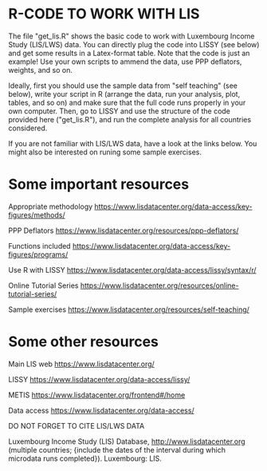 # R-CODE TO WORK WITH LIS 

The file "get_lis.R" shows the basic code to work with Luxembourg Income Study (LIS/LWS) data. You can directly plug the code into LISSY (see below) and get some results in a Latex-format table. Note that the code is just an example! Use your own scripts to ammend the data, use PPP deflators, weights, and so on. 

Ideally, first you should use the sample data from "self teaching" (see below), write your script in R (arrange the data, run your analysis, plot, tables, and so on) and make sure that the full code runs properly in your own computer. Then, go to LISSY and use the structure of the code provided here ("get_lis.R"), and run the complete analysis for all countries considered.

If you are not familiar with LIS/LWS data, have a look at the links below. You might also be interested on runing some sample exercises. 

# Some important resources

Appropriate methodology
https://www.lisdatacenter.org/data-access/key-figures/methods/

PPP Deflators
https://www.lisdatacenter.org/resources/ppp-deflators/

Functions included
https://www.lisdatacenter.org/data-access/key-figures/programs/

Use R with LISSY
https://www.lisdatacenter.org/data-access/lissy/syntax/r/

Online Tutorial Series
https://www.lisdatacenter.org/resources/online-tutorial-series/

Sample exercises
https://www.lisdatacenter.org/resources/self-teaching/


# Some other resources

Main LIS web
https://www.lisdatacenter.org/

LISSY 
https://www.lisdatacenter.org/data-access/lissy/

METIS
https://www.lisdatacenter.org/frontend#/home

Data access
https://www.lisdatacenter.org/data-access/

DO NOT FORGET TO CITE LIS/LWS DATA

Luxembourg Income Study (LIS) Database, http://www.lisdatacenter.org (multiple countries; {include the dates of the interval during which microdata runs completed}). Luxembourg: LIS.
